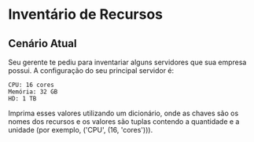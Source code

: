 # Inventário de Recursos

## Cenário Atual

Seu gerente te pediu para inventariar alguns servidores que sua empresa possui. A configuração do seu principal servidor é:
```
CPU: 16 cores
Memória: 32 GB
HD: 1 TB
```

Imprima esses valores utilizando um dicionário, onde as chaves são os nomes dos recursos e os valores são tuplas contendo a quantidade e a unidade (por exemplo, ('CPU', (16, 'cores'))).
